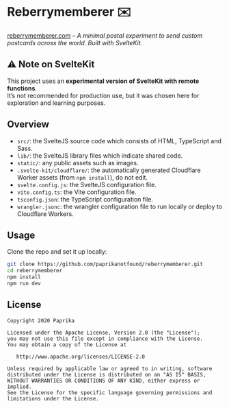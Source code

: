 # Reberrymemberer ✉️  
[reberrymemberer.com](https://reberrymemberer.com) – _A minimal postal experiment to send custom postcards across the world. Built with SvelteKit._

## ⚠️ Note on SvelteKit
This project uses an **experimental version of SvelteKit with remote functions**.  
It’s not recommended for production use, but it was chosen here for exploration and learning purposes.  

## Overview

- `src/`: the SvelteJS source code which consists of HTML, TypeScript and Sass.
- `lib/`: the SvelteJS library files which indicate shared code.
- `static/`: any public assets such as images.
- `.svelte-kit/cloudflare/`: the automatically generated Cloudflare Worker assets (from `npm install`), do not edit.
- `svelte.config.js`: the SvelteJS configuration file.
- `vite.config.ts`: the Vite configuration file.
- `tsconfig.json`: the TypeScript configuration file.
- `wrangler.jsonc`: the wrangler configuration file to run locally or deploy to Cloudflare Workers.

## Usage

Clone the repo and set it up locally:  
```bash
git clone https://github.com/paprikanotfound/reberrymemberer.git
cd reberrymemberer
npm install
npm run dev
```

## License

```
Copyright 2020 Paprika

Licensed under the Apache License, Version 2.0 (the "License");
you may not use this file except in compliance with the License.
You may obtain a copy of the License at

   http://www.apache.org/licenses/LICENSE-2.0

Unless required by applicable law or agreed to in writing, software
distributed under the License is distributed on an "AS IS" BASIS,
WITHOUT WARRANTIES OR CONDITIONS OF ANY KIND, either express or implied.
See the License for the specific language governing permissions and
limitations under the License.
```